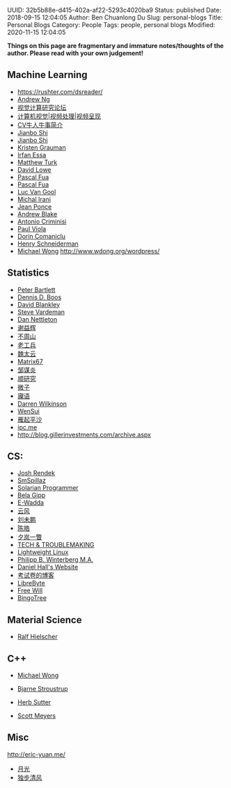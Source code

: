 UUID: 32b5b88e-d415-402a-af22-5293c4020ba9
Status: published
Date: 2018-09-15 12:04:05
Author: Ben Chuanlong Du
Slug: personal-blogs
Title: Personal Blogs
Category: People
Tags: people, personal blogs
Modified: 2020-11-15 12:04:05

**Things on this page are fragmentary and immature notes/thoughts of the author. Please read with your own judgement!**

## Machine Learning

- https://rushter.com/dsreader/
- [Andrew Ng](http://ai.stanford.edu/~ang/)
- [视觉计算研究论坛](http://www.sigvc.org/bbs/forum.php)
- [计算机视觉|视频处理|视频呈现](http://doctorimage.cn/)
- [CV牛人牛事简介](http://doctorimage.cn/2013/01/01/cv-intro-niubility/#6481970-qzone-1-83120-80417069b226f89a8531d1742d53942d)
- [Jianbo Shi](www.cis.upenn.edu/~jshi/)
- [Jianbo Shi](www.cs.cmu.edu/~jshi/)
- [Kristen Grauman](www.cs.utexas.edu/~grauman/)
- [Irfan Essa](www.ic.gatech.edu/people/irfan-essa)
- [Matthew Turk](www.cs.ucsb.edu/~mturk/)
- [David Lowe](http://www.cs.ubc.ca/~lowe/)
- [Pascal Fua](http://cvlab.epfl.ch/~fua/)
- [Pascal Fua](http://people.epfl.ch/pascal.fua)
- [Luc Van Gool](http://www.vision.ee.ethz.ch/~vangool/)
- [Michal Irani](http://www.wisdom.weizmann.ac.il/~irani/)
- [Jean Ponce](http://www.di.ens.fr/~ponce/)
- [Andrew Blake](http://research.microsoft.com/~ablake)
- [Antonio Criminisi](http://research.microsoft.com/en-us/people/antcrim/)
- [Paul Viola](http://research.microsoft.com/en-us/um/people/viola/)
- [Dorin Comaniclu](http://www.cs.cmu.edu/~har/)
- [Henry Schneiderman](http://www.cs.cmu.edu/~hws/)
- [Michael Wong](https://wongmichael.com/)
http://www.wdong.org/wordpress/

## Statistics

- [Peter Bartlett](http://www.stat.berkeley.edu/~bartlett/)
- [Dennis D. Boos](http://www4.stat.ncsu.edu/~boos/)
- [David Blankley](http://www.blankley.com/)
- [Steve Vardeman](http://www.public.iastate.edu/~vardeman/)
- [Dan Nettleton](http://www.public.iastate.edu/~dnett/)
- [谢益辉](http://yihui.name/)
- [不周山](http://www.wentrue.net/blog/)
- [老工兵](http://lgby.blog.sohu.com)
- [魏太云](http://taiyun.cos.name/)
- [Matrix67](http://www.matrix67.com/blog/)
- [邹谋炎](http://blog.sciencenet.cn/u/zoumouyan/)
- [顺研究](http://hi.baidu.com/new/karashun)
- [微子](http://www.douban.com/people/changsheng/)
- [寱语](http://www.kzeng.info/)
- [Darren Wilkinson](http://darrenjw.wordpress.com)
- [WenSui](http:://statcompute.wordpress.com)
- [雁起平沙](http://chen.yanping.me/cn/)
- [ipc.me](http://www.ipc.me/)
- http://blog.gillerinvestments.com/archive.aspx

## CS:
- [Josh Rendek](http://joshrendek.com/)
- [SmSpillaz](http://smspillaz.wordpress.com/)
- [Solarian Programmer](http://solarianprogrammer.com/)
- [Bela Gipp](http://gipp.com/)
- [E-Wadda](http://e-wadda.blogspot.com/)
- [云风](http://blog.codingnow.com)
- [刘未鹏](http://mindhacks.cn)
- [陈皓](http://coolshell.cn)
- [夕岚一瞥](http://blog.sina.com.cn/love851230)
- [TECH & TROUBLEMAKING](http://www.trimentation.com/wp/)
- [Lightweight Linux](http://lightlinux.blogspot.com/)
- [Philipp B. Winterberg M.A.](http://www.philipp-winterberg.com/)
- [Daniel Hall's Website](http://www.danielhall.me/)
- [考试卷的博客](http://www.kaoshijuan.net/blog/)
- [LibreByte](http://www.librebyte.net/en/)
- [Free Will](http://zhuoqiang.me/)
- [BingoTree](http://bingotree.cn/)

## Material Science
- [Ralf Hielscher](http://www-user.tu-chemnitz.de/~rahi/pubs.php?druck)



## C++ 

- [Michael Wong](https://wongmichael.com/)

- [Bjarne Stroustrup](http://www.stroustrup.com/)

- [Herb Sutter](http://herbsutter.com/)

- [Scott Meyers](http://scottmeyers.blogspot.com)

## Misc

http://eric-yuan.me/
- [月光](http://www.williamlong.info/blog/)
- [独步清风](http://dbqf.xyz)